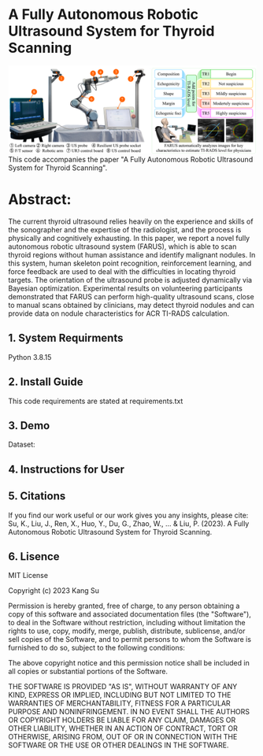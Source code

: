 # A Fully Autonomous Robotic Ultrasound System for Thyroid Scanning
![Image text](images/1.png)
This code accompanies the paper "A Fully Autonomous Robotic Ultrasound System for Thyroid Scanning".
# Abstract:
The current thyroid ultrasound relies heavily on the experience and skills of the sonographer and the expertise of the radiologist, 
and the process is physically and cognitively exhausting. In this paper, we report a novel fully autonomous robotic ultrasound system (FARUS),
which is able to scan thyroid regions without human assistance and identify malignant nodules. In this system, human skeleton point recognition, 
reinforcement learning, and force feedback are used to deal with the difficulties in locating thyroid targets. The orientation of the ultrasound 
probe is adjusted dynamically via Bayesian optimization. Experimental results on volunteering participants demonstrated that FARUS can perform 
high-quality ultrasound scans, close to manual scans obtained by clinicians, may detect thyroid nodules and can provide data on nodule 
characteristics for ACR TI-RADS calculation.

## 1. System Requirments
Python 3.8.15

## 2. Install Guide
This code requirements are stated at requirements.txt

## 3. Demo
Dataset:

## 4. Instructions for User

## 5. Citations
If you find our work useful or our work gives you any insights, please cite:
Su, K., Liu, J., Ren, X., Huo, Y., Du, G., Zhao, W., ... & Liu, P. (2023). A Fully Autonomous Robotic Ultrasound System for Thyroid Scanning.

## 6. Lisence
MIT License

Copyright (c) 2023 Kang Su

Permission is hereby granted, free of charge, to any person obtaining a copy
of this software and associated documentation files (the "Software"), to deal
in the Software without restriction, including without limitation the rights
to use, copy, modify, merge, publish, distribute, sublicense, and/or sell
copies of the Software, and to permit persons to whom the Software is
furnished to do so, subject to the following conditions:

The above copyright notice and this permission notice shall be included in all
copies or substantial portions of the Software.

THE SOFTWARE IS PROVIDED "AS IS", WITHOUT WARRANTY OF ANY KIND, EXPRESS OR
IMPLIED, INCLUDING BUT NOT LIMITED TO THE WARRANTIES OF MERCHANTABILITY,
FITNESS FOR A PARTICULAR PURPOSE AND NONINFRINGEMENT. IN NO EVENT SHALL THE
AUTHORS OR COPYRIGHT HOLDERS BE LIABLE FOR ANY CLAIM, DAMAGES OR OTHER
LIABILITY, WHETHER IN AN ACTION OF CONTRACT, TORT OR OTHERWISE, ARISING FROM,
OUT OF OR IN CONNECTION WITH THE SOFTWARE OR THE USE OR OTHER DEALINGS IN THE
SOFTWARE.




